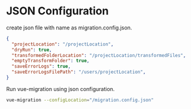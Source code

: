 # JSON Configuration

create json file with name as migration.config.json.

```json
{
  "projectLocation": "/projectLocation",
  "dryRun": true,
  "transformedFolderLocation": "/projectLocation/transformedFiles",
  "emptyTransformFolder": true,
  "saveErrorLogs": true,
  "saveErrorLogsFilePath": "/users/projectLocation",
}
```

Run vue-migration using json configuration.

```bash
vue-migration --configLocation="/migration.config.json"
```
